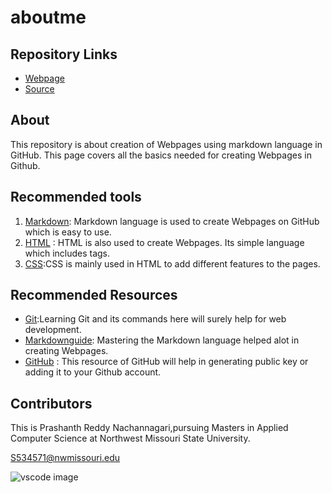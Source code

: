 # aboutme



## Repository Links 

- [Webpage](https://prashanthr036.github.io/aboutme/) 
- [Source](https://github.com/prashanthr036/aboutme) 


## About

This repository is about creation of Webpages using markdown language in GitHub. This page covers all the basics needed for creating Webpages in Github. 


## Recommended tools

1. [Markdown](https://www.markdowntutorial.com/): Markdown language is used to create Webpages on GitHub which is easy to use.
1. [HTML](https://www.tutorialspoint.com/html/) : HTML is also used to create Webpages. Its simple language which includes tags.
1. [CSS](https://www.tutorialspoint.com/css/):CSS is mainly used in HTML to add different features to the pages.


## Recommended Resources

- [Git](https://www.tutorialspoint.com/git/):Learning Git and its commands here will surely help for web development.
- [Markdownguide](https://guides.github.com/features/mastering-markdown/): Mastering the Markdown language helped alot in creating Webpages. 
- [GitHub](https://help.github.com/articles/generating-a-new-ssh-key-and-adding-it-to-the-ssh-agent/) : This resource of GitHub will help in generating public key or adding it to your Github account.


## Contributors

This is Prashanth Reddy Nachannagari,pursuing Masters in Applied Computer Science at Northwest Missouri State University.

S534571@nwmissouri.edu

![vscode image](https://github.com/prashanthr036/aboutme/blob/master/prashanth.jpg?raw=true)

